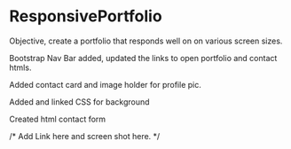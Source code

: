 # ResponsivePortfolio
Objective, create a portfolio that responds well on on various screen sizes.

Bootstrap Nav Bar added, updated the links to open portfolio and contact htmls.

Added contact card and image holder for profile pic.

Added and linked CSS for background

Created html contact form





/* Add Link here and screen shot here. */
